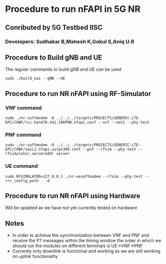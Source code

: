 # Procedure to run nFAPI in 5G NR

## Conributed by 5G Testbed IISC 
### Developers: Sudhakar B,Mahesh K,Gokul S,Aniq U.R

## Procedure to Build gNB and UE

The regular commands to build gNB and UE can be used
```
sudo ./build_oai --gNB --UE

```
## Procedure to run NR nFAPI using RF-Simulator

### VNF command
```
sudo ./nr-softmodem -O ../../../targets/PROJECTS/GENERIC-LTE-EPC/CONF/rcc.band78.tm1.106PRB.nfapi.conf --vnf --noS1 --phy-test

```
### PNF command
```
sudo ./nr-softmodem -O ../../../targets/PROJECTS/GENERIC-LTE-EPC/CONF/oaiL1.nfapi.usrpx300.conf --pnf --rfsim --phy-test --rfsimulator.serveraddr server

```
### UE command
```
sudo RFSIMULATOR=127.0.0.1 ./nr-uesoftmodem --rfsim --phy-test --rrc_config_path . -d

```
## Procedure to run NR nFAPI using Hardware
Will be updated as we have not yet currently tested on hardware

## Notes
* In order to acheive the synchronization between VNF and PNF and receive the P7 messages within the timing window the order in which we should run the modules on different terminals is UE->VNF->PNF
* Currently only downlink is functional and working as we are still working on uplink functionality
